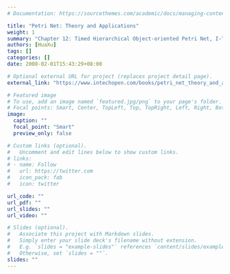 ```yaml
---
# Documentation: https://sourcethemes.com/academic/docs/managing-content/

title: "Petri Net: Theory and Applications"
weight: 1
summary: "Chapter 12: Timed Hierarchical Object-oriented Petri Net, I-Tech Education and Publishing, Vienna, Austria, 2008, pp.253-280, ISNN:978-3-902613-12-7 (徐华 参与编写，2008年2月出版)"
authors: [HuaXu]
tags: []
categories: []
date: 2008-02-01T15:43:29+08:00

# Optional external URL for project (replaces project detail page).
external_link: "https://www.intechopen.com/books/petri_net_theory_and_applications/timed_hierarchical_object-oriented_petri_net"

# Featured image
# To use, add an image named `featured.jpg/png` to your page's folder.
# Focal points: Smart, Center, TopLeft, Top, TopRight, Left, Right, BottomLeft, Bottom, BottomRight.
image:
  caption: ""
  focal_point: "Smart"
  preview_only: false

# Custom links (optional).
#   Uncomment and edit lines below to show custom links.
# links:
# - name: Follow
#   url: https://twitter.com
#   icon_pack: fab
#   icon: twitter

url_code: ""
url_pdf: ""
url_slides: ""
url_video: ""

# Slides (optional).
#   Associate this project with Markdown slides.
#   Simply enter your slide deck's filename without extension.
#   E.g. `slides = "example-slides"` references `content/slides/example-slides.md`.
#   Otherwise, set `slides = ""`.
slides: ""
---
```

